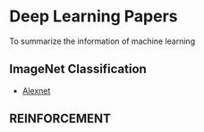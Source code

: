 # Deep Learning Papers
To summarize the information of machine learning

## ImageNet Classification

* [Alexnet]()


## REINFORCEMENT



